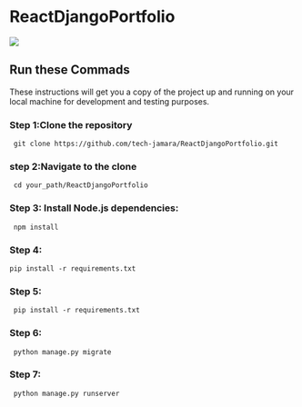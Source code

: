 # ReactDjangoPortfolio



<kbd><img src="https://drive.google.com/uc?id=1-_NeW09HBpv5xTAzBOFQRqKegFxUEskU"  /></kbd>

## Run these Commads

 These instructions will get you a copy of the project up and running on your local machine for development and testing purposes.
### Step 1:Clone the repository
     git clone https://github.com/tech-jamara/ReactDjangoPortfolio.git
### step 2:Navigate to the clone 
     cd your_path/ReactDjangoPortfolio
### Step 3: Install Node.js dependencies:
     npm install    
### Step 4:
    pip install -r requirements.txt
### Step 5:
     pip install -r requirements.txt
### Step 6:
     python manage.py migrate
### Step 7:
     python manage.py runserver